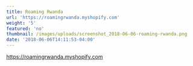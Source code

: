 ```yaml
---
title: Roaming Rwanda
url: 'https://roamingrwanda.myshopify.com'
weight: '5'
featured: 'no'
thumbnail: /images/uploads/screenshot_2018-06-06-roaming-rwanda.png
date: '2018-06-06T14:11:53-04:00'
---
```

https://roamingrwanda.myshopify.com
